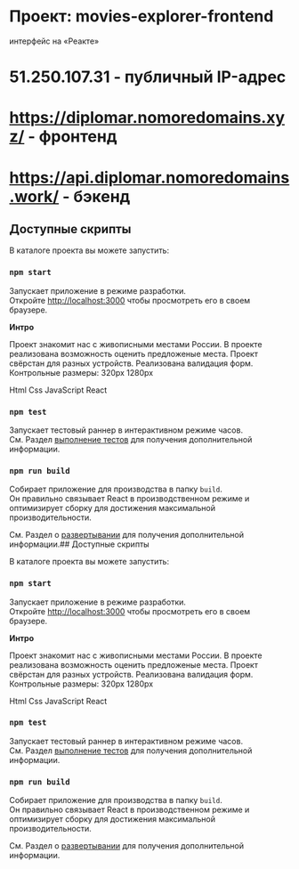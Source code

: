 # Проект: movies-explorer-frontend
интерфейс на «Реакте»


# 51.250.107.31 - публичный IP-адрес
# https://diplomar.nomoredomains.xyz/ - фронтенд
# https://api.diplomar.nomoredomains.work/ - бэкенд


## Доступные скрипты

В каталоге проекта вы можете запустить:

### `npm start`

Запускает приложение в режиме разработки.\
Откройте [http://localhost:3000](http://localhost:3000) чтобы просмотреть его в своем браузере.

**Интро**

Проект знакомит нас с живописными местами России.
В проекте реализована возможность оценить предложеные места.
Проект свёрстан для разных устройств.
Реализована валидация форм.
Контрольные размеры: 320рх 1280рх

Html Css JavaScript React

### `npm test`

Запускает тестовый раннер в интерактивном режиме часов.\
См. Раздел [выполнение тестов](https://facebook.github.io/create-react-app/docs/running-tests) для получения дополнительной информации.

### `npm run build`

Собирает приложение для производства в папку `build`.\
Он правильно связывает React в производственном режиме и оптимизирует сборку для достижения максимальной производительности.

См. Раздел о [развертывании](https://facebook.github.io/create-react-app/docs/deployment) для получения дополнительной информации.## Доступные скрипты

В каталоге проекта вы можете запустить:

### `npm start`

Запускает приложение в режиме разработки.\
Откройте [http://localhost:3000](http://localhost:3000) чтобы просмотреть его в своем браузере.

**Интро**

Проект знакомит нас с живописными местами России.
В проекте реализована возможность оценить предложеные места.
Проект свёрстан для разных устройств.
Реализована валидация форм.
Контрольные размеры: 320рх 1280рх

Html Css JavaScript React

### `npm test`

Запускает тестовый раннер в интерактивном режиме часов.\
См. Раздел [выполнение тестов](https://facebook.github.io/create-react-app/docs/running-tests) для получения дополнительной информации.

### `npm run build`

Собирает приложение для производства в папку `build`.\
Он правильно связывает React в производственном режиме и оптимизирует сборку для достижения максимальной производительности.

См. Раздел о [развертывании](https://facebook.github.io/create-react-app/docs/deployment) для получения дополнительной информации.

